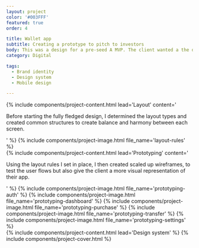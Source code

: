 ```yaml
---
layout: project
color: '#003FFF'
featured: true
order: 4

title: Wallet app
subtitle: Creating a prototype to pitch to investors
body: This was a design for a pre-seed A MVP. The client wanted a the demo app to be graphically appealing, so I created a cool design system and then prototyped the first features for the developers to code.
category: Digital

tags:
  - Brand identity
  - Design system
  - Mobile design

---
```


<div class="section">
  <div class="section__container">
    {% include components/project-content.html
      lead='Layout'
      content='
        <p>Before starting the fully fledged design, I determined the layout types and created common structures to create balance and harmony between each screen.</p>
      '
    %}
    {% include components/project-image.html file_name='layout-rules' %}
  </div>
</div>

<div class="section">
  <div class="section__container">
    {% include components/project-content.html
      lead='Prototyping'
      content='
        <p>Using the layout rules I set in place, I then created scaled up wireframes, to test the user flows but also give the client a more visual representation of their app.</p>
      '
    %}
    {% include components/project-image.html file_name='prototyping-auth' %}
    {% include components/project-image.html file_name='prototyping-dashboard' %}
    {% include components/project-image.html file_name='prototyping-purchase' %}
    {% include components/project-image.html file_name='prototyping-transfer' %}
    {% include components/project-image.html file_name='prototyping-settings' %}
  </div>
</div>

<div class="section">
  <div class="section__container">
    {% include components/project-content.html
      lead='Design system'
    %}
    {% include components/project-cover.html %}
  </div>
</div>
